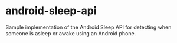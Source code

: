 # android-sleep-api
Sample implementation of the Android Sleep API for detecting when someone is asleep or awake using an Android phone.
